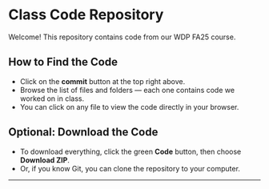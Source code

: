 # Class Code Repository

Welcome! This repository contains code from our WDP FA25 course.  

## How to Find the Code
- Click on the **commit** button at the top right above.  
- Browse the list of files and folders — each one contains code we worked on in class.  
- You can click on any file to view the code directly in your browser.  

## Optional: Download the Code
- To download everything, click the green **Code** button, then choose **Download ZIP**.  
- Or, if you know Git, you can clone the repository to your computer.
  
---
